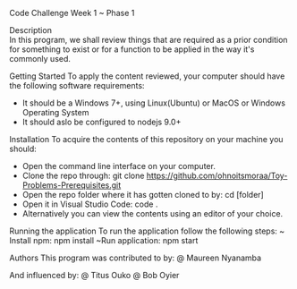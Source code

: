 Code Challenge Week 1 ~ Phase 1 

 Description  
In this program, we shall review things that are required as a prior condition for something to exist or for a function to be applied in the way it's commonly used.

 Getting Started 
To apply the content reviewed, your computer should have the following software requirements:
- It should be a Windows 7+, using Linux(Ubuntu) or MacOS or Windows Operating System
- It should aslo be configured to nodejs 9.0+

Installation
To acquire the contents of this repository on your machine you should:

- Open the command line interface on your computer.
- Clone the repo through:
    git clone https://github.com/ohnoitsmoraa/Toy-Problems-Prerequisites.git
- Open the repo folder where it has gotten cloned to by:
    cd [folder]
- Open it in Visual Studio Code:
    code .
- Alternatively you can view the contents using an editor of your choice.

Running the application
To run the application follow the following steps:
~ Install npm:
    npm install
~Run application:
    npm start

Authors
This program was contributed to by:
@ Maureen Nyanamba

And influenced by:
@ Titus Ouko
@ Bob Oyier


